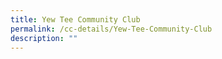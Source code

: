 ```yaml
---
title: Yew Tee Community Club
permalink: /cc-details/Yew-Tee-Community-Club
description: ""
---
```

